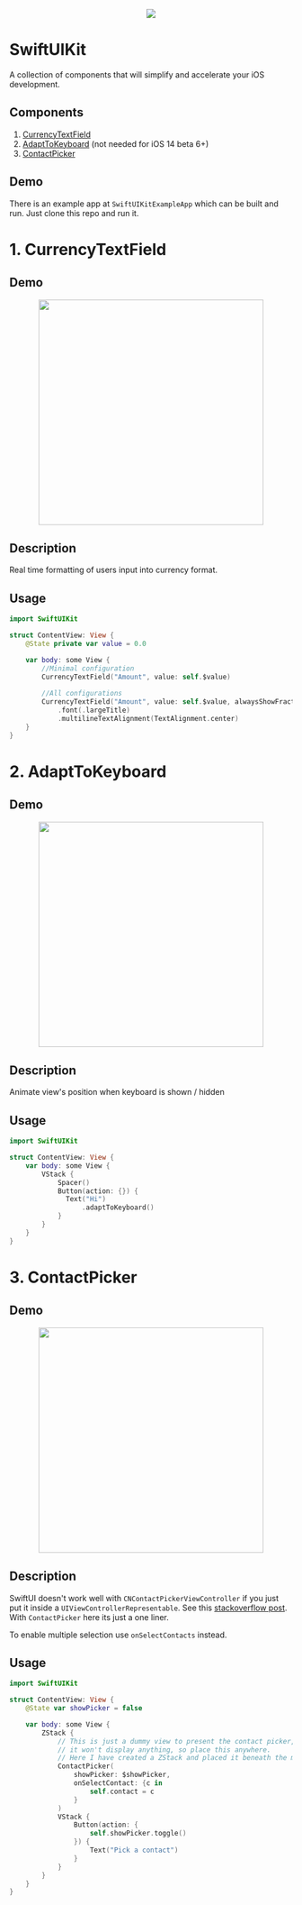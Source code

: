 <p align="center">
  <img src="https://user-images.githubusercontent.com/15708500/86090069-83443900-bafd-11ea-8692-41713679bae7.png">
</p>

# SwiftUIKit

A collection of components that will simplify and accelerate your iOS development.

## Components

1. [CurrencyTextField](#1-currencytextfield)
1. [AdaptToKeyboard](#2-adapttokeyboard) (not needed for iOS 14 beta 6+)
1. [ContactPicker](#3-contactpicker)

## Demo

There is an example app at `SwiftUIKitExampleApp` which can be built and run. Just clone this repo and run it.

# 1. CurrencyTextField

## Demo

<p align="center">
  <img src="demo/currencyTextField.gif" width="400">
</p>

## Description

Real time formatting of users input into currency format.

## Usage

```swift
import SwiftUIKit

struct ContentView: View {
    @State private var value = 0.0

    var body: some View {
        //Minimal configuration
        CurrencyTextField("Amount", value: self.$value)
        
        //All configurations
        CurrencyTextField("Amount", value: self.$value, alwaysShowFractions: false, numberOfDecimalPlaces: 2, currencySymbol: "US$")
            .font(.largeTitle)
            .multilineTextAlignment(TextAlignment.center)
    }
}
```

# 2. AdaptToKeyboard

## Demo

<p align="center">
  <img src="demo/keyboardAdapt.gif" width="400">
</p>

## Description

Animate view's position when keyboard is shown / hidden

## Usage

```swift
import SwiftUIKit

struct ContentView: View {
    var body: some View {
        VStack {
            Spacer()
            Button(action: {}) {
              Text("Hi")
                  .adaptToKeyboard()
            }
        }
    }
}
```

# 3. ContactPicker

## Demo

<p align="center">
  <img src="https://user-images.githubusercontent.com/15708500/86092942-55152800-bb02-11ea-9065-623a1a80d808.gif" width="400">
</p>

## Description

SwiftUI doesn't work well with `CNContactPickerViewController` if you just put it inside a `UIViewControllerRepresentable`. See this [stackoverflow post](https://stackoverflow.com/questions/57246685/uiviewcontrollerrepresentable-and-cncontactpickerviewcontroller/57621666#57621666). With `ContactPicker` here its just a one liner.

To enable multiple selection use `onSelectContacts` instead.

## Usage

```swift
import SwiftUIKit

struct ContentView: View {
    @State var showPicker = false

    var body: some View {
        ZStack {
            // This is just a dummy view to present the contact picker,
            // it won't display anything, so place this anywhere.
            // Here I have created a ZStack and placed it beneath the main view.
            ContactPicker(
                showPicker: $showPicker,
                onSelectContact: {c in
                    self.contact = c
                }
            )
            VStack {
                Button(action: {
                    self.showPicker.toggle()
                }) {
                    Text("Pick a contact")
                }
            }
        }
    }
}
```
